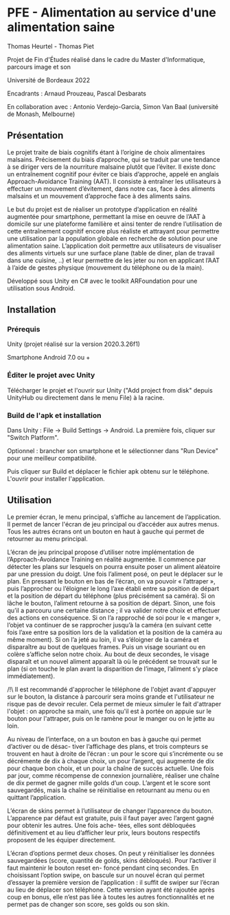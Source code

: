 # PFE - Alimentation au service d'une alimentation saine
Thomas Heurtel - Thomas Piet

Projet de Fin d'Études réalisé dans le cadre du Master d'Informatique, parcours image et son

Université de Bordeaux 2022

Encadrants : Arnaud Prouzeau, Pascal Desbarats

En collaboration avec : Antonio Verdejo-Garcia, Simon Van Baal (université de Monash, Melbourne)

## Présentation

Le projet traite de biais cognitifs étant à l’origine de choix alimentaires malsains. Précisement
du biais d’approche, qui se traduit par une tendance à se diriger vers de la nourriture malsaine
plutôt que l’éviter. Il existe donc un entraînement cognitif pour éviter ce biais d’approche,
appelé en anglais Approach-Avoidance Training (AAT). Il consiste à entraîner les utilisateurs
à effectuer un mouvement d’évitement, dans notre cas, face à des aliments malsains et un
mouvement d’approche face à des aliments sains. 

Le but du projet est de réaliser un prototype d’application en réalité augmentée pour
smartphone, permettant la mise en oeuvre de l’AAT à domicile sur une plateforme familière
et ainsi tenter de rendre l’utilisation de cette entraînement cognitif encore plus réaliste et
attrayant pour permettre une utilisation par la population globale en recherche de solution
pour une alimentation saine. L’application doit permettre aux utilisateurs de visualiser des
aliments virtuels sur une surface plane (table de diner, plan de travail dans une cuisine, ..) et
leur permettre de les jeter ou non en applicant l’AAT à l’aide de gestes physique (mouvement
du téléphone ou de la main).

Développé sous Unity en C# avec le toolkit ARFoundation pour une utilisation sous Android.

## Installation
### Prérequis

Unity (projet réalisé sur la version 2020.3.26f1)

Smartphone Android 7.0 ou +

### Éditer le projet avec Unity

Télécharger le projet et l'ouvrir sur Unity ("Add project from disk" depuis UnityHub ou directement dans le menu File) à la racine.

### Build de l'apk et installation

Dans Unity : File -> Build Settings -> Android. La première fois, cliquer sur "Switch Platform". 

Optionnel : brancher son smartphone et le sélectionner dans "Run Device" pour une meilleur compatibilité.

Puis cliquer sur Build et déplacer le fichier apk obtenu sur le téléphone. L'ouvrir pour installer l'application.

## Utilisation

Le premier écran, le menu principal, s’affiche au lancement de l’application. Il permet de
lancer l'écran de jeu principal ou d’accéder aux autres menus. Tous les autres écrans ont un bouton
en haut à gauche qui permet de retourner au menu principal.

L’écran de jeu principal propose d’utiliser notre implémentation de l’Approach-Avoidance
Training en réalité augmentée. Il commence par détecter les plans sur lesquels on pourra ensuite
poser un aliment aléatoire par une pression du doigt. Une fois l’aliment posé, on peut le déplacer
sur le plan. En pressant le bouton en bas de l’écran, on va pouvoir « l’attraper », puis l’approcher
ou l’éloigner le long l’axe établi entre sa position de départ et la position de départ du téléphone
(plus précisément sa caméra). Si on lâche le bouton, l’aliment retourne à sa position de départ.
Sinon, une fois qu’il a parcouru une certaine distance ; il va valider notre choix et effectuer des
actions en conséquence. Si on l’a rapproché de soi pour le « manger », l’objet va continuer de se
rapprocher jusqu’à la caméra (en suivant cette fois l’axe entre sa position lors de la validation
et la position de la caméra au même moment). Si on l’a jeté au loin, il va s’éloigner de la caméra
et disparaître au bout de quelques frames. Puis un visage souriant ou en colère s’affiche selon
notre choix. Au bout de deux secondes, le visage disparaît et un nouvel aliment apparaît là
où le précédent se trouvait sur le plan (si on touche le plan avant la disparition de l’image,
l’aliment s’y place immédiatement).

/!\ Il est recommandé d'approcher le téléphone de l'objet avant d'appuyer sur le bouton, la distance à parcourir sera moins grande et l'utilisateur ne risque pas de devoir reculer. Cela permet de mieux simuler le fait d'attraper l'objet : on approche sa main, une fois qu'il est à portée on appuie sur le bouton pour l'attraper, puis on le ramène pour le manger ou on le jette au loin.

Au niveau de l’interface, on a un bouton en bas à gauche qui permet d’activer ou de désac-
tiver l’affichage des plans, et trois compteurs se trouvent en haut à droite de l’écran : un pour le
score qui s’incrémente ou se décrémente de dix à chaque choix, un pour l’argent, qui augmente
de dix pour chaque bon choix, et un pour la chaîne de succès actuelle. Une fois par jour, comme
récompense de connexion journalière, réaliser une chaîne de dix permet de gagner mille golds
d’un coup. L’argent et le score sont sauvegardés, mais la chaîne se réinitialise en retournant au
menu ou en quittant l’application.

L’écran de skins permet à l’utilisateur de changer l’apparence du bouton. L’apparence par
défaut est gratuite, puis il faut payer avec l’argent gagné pour obtenir les autres. Une fois ache-
tées, elles sont débloquées définitivement et au lieu d’afficher leur prix, leurs boutons respectifs
proposent de les équiper directement.

L’écran d’options permet deux choses. On peut y réinitialiser les données sauvegardées
(score, quantité de golds, skins débloqués). Pour l’activer il faut maintenir le bouton reset en-
foncé pendant cinq secondes. En choisissant l’option swipe, on bascule sur un nouvel écran qui
permet d’essayer la première version de l’application : il suffit de swiper sur l’écran au lieu de
déplacer son téléphone. Cette version ayant été rajoutée après coup en bonus, elle n’est pas liée
à toutes les autres fonctionnalités et ne permet pas de changer son score, ses golds ou son skin.

